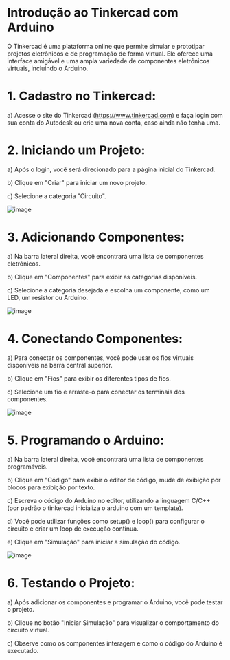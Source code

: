 # Introdução ao Tinkercad com Arduino

O Tinkercad é uma plataforma online que permite simular e prototipar projetos eletrônicos e de programação de forma virtual. Ele oferece uma interface amigável e uma ampla variedade de componentes eletrônicos virtuais, incluindo o Arduino.

# 1. Cadastro no Tinkercad:

a) Acesse o site do Tinkercad (https://www.tinkercad.com) e faça login com sua conta do Autodesk ou crie uma nova conta, caso ainda não tenha uma.

# 2. Iniciando um Projeto:

a) Após o login, você será direcionado para a página inicial do Tinkercad.

b) Clique em "Criar" para iniciar um novo projeto.

c) Selecione a categoria "Circuito".

![image](https://github.com/alighieribot/arduino-ide-python/assets/131944578/779931b8-6281-4446-a196-16c19fee6457)

# 3. Adicionando Componentes:

a) Na barra lateral direita, você encontrará uma lista de componentes eletrônicos.

b) Clique em "Componentes" para exibir as categorias disponíveis.

c) Selecione a categoria desejada e escolha um componente, como um LED, um resistor ou Arduino.

![image](https://github.com/alighieribot/arduino-ide-python/assets/131944578/120430e8-3129-4cc5-b11c-8743e51e27bd)

# 4. Conectando Componentes:

a) Para conectar os componentes, você pode usar os fios virtuais disponíveis na barra central superior.

b) Clique em "Fios" para exibir os diferentes tipos de fios.

c) Selecione um fio e arraste-o para conectar os terminais dos componentes.

![image](https://github.com/alighieribot/arduino-ide-python/assets/131944578/ebe8e3ed-d58a-4384-b57c-bfc7408e7560)

# 5. Programando o Arduino:

a) Na barra lateral direita, você encontrará uma lista de componentes programáveis.

b) Clique em "Código" para exibir o editor de código, mude de exibição por blocos para exibição por texto.

c) Escreva o código do Arduino no editor, utilizando a linguagem C/C++ (por padrão o tinkercad inicializa o arduino com um template).

d) Você pode utilizar funções como setup() e loop() para configurar o circuito e criar um loop de execução contínua.

e) Clique em "Simulação" para iniciar a simulação do código.

![image](https://github.com/alighieribot/arduino-ide-python/assets/131944578/c60076af-e142-4425-a8ba-3359ae7bacee)


# 6. Testando o Projeto:

a) Após adicionar os componentes e programar o Arduino, você pode testar o projeto.

b) Clique no botão "Iniciar Simulação" para visualizar o comportamento do circuito virtual.

c) Observe como os componentes interagem e como o código do Arduino é executado.

